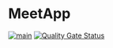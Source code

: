 # MeetApp
[![main](https://github.com/deinok/MeetApp/actions/workflows/main.yml/badge.svg)](https://github.com/deinok/MeetApp/actions/workflows/main.yml)
[![Quality Gate Status](https://sonarcloud.io/api/project_badges/measure?project=deinok_MeetApp&metric=alert_status)](https://sonarcloud.io/summary/new_code?id=deinok_MeetApp)
